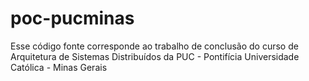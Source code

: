 # poc-pucminas
Esse código fonte corresponde ao trabalho de conclusão do curso de Arquitetura de Sistemas Distribuídos da PUC - Pontifícia Universidade Católica - Minas Gerais
